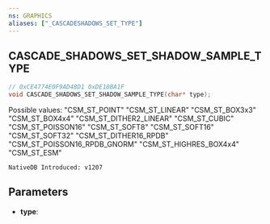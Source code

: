 ```yaml
---
ns: GRAPHICS
aliases: ["_CASCADESHADOWS_SET_TYPE"]
---
```

## CASCADE_SHADOWS_SET_SHADOW_SAMPLE_TYPE

```c
// 0xCE4774E0F9AD48D1 0xDE10BA1F
void CASCADE_SHADOWS_SET_SHADOW_SAMPLE_TYPE(char* type);
```

Possible values:
"CSM_ST_POINT"
"CSM_ST_LINEAR"
"CSM_ST_BOX3x3"
"CSM_ST_BOX4x4"
"CSM_ST_DITHER2_LINEAR"
"CSM_ST_CUBIC"
"CSM_ST_POISSON16"
"CSM_ST_SOFT8"
"CSM_ST_SOFT16"
"CSM_ST_SOFT32"
"CSM_ST_DITHER16_RPDB"
"CSM_ST_POISSON16_RPDB_GNORM"
"CSM_ST_HIGHRES_BOX4x4"
"CSM_ST_ESM"

```
NativeDB Introduced: v1207
```

## Parameters
* **type**:
